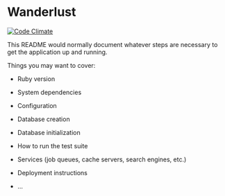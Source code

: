 # Wanderlust

[![Code Climate](https://codeclimate.com/github/vynessa/wanderlust/badges/gpa.svg)](https://codeclimate.com/github/vynessa/wanderlust)

This README would normally document whatever steps are necessary to get the
application up and running.

Things you may want to cover:

* Ruby version

* System dependencies

* Configuration

* Database creation

* Database initialization

* How to run the test suite

* Services (job queues, cache servers, search engines, etc.)

* Deployment instructions

* ...
